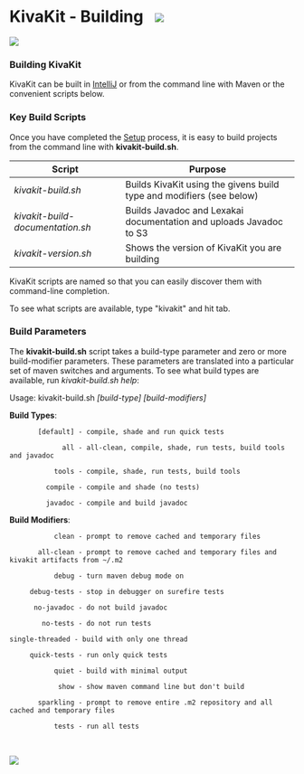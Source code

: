 # KivaKit - Building   <img src="https://www.kivakit.org/images/gears-32.png" srcset="https://www.kivakit.org/images/gears-32-2x.png 2x"></img>

<img src="https://www.kivakit.org/images/horizontal-line-512.png" srcset="https://www.kivakit.org/images/horizontal-line-512-2x.png 2x"></img>

### Building KivaKit

KivaKit can be built in [IntelliJ](https://www.jetbrains.com/idea/download/) or from the command line with Maven or the convenient scripts
below.

### Key Build Scripts

Once you have completed the [Setup](setup.md) process, it is easy to build projects from the command line with **kivakit-build.sh**.

| Script | Purpose |
|--------|---------|
| *kivakit-build.sh* | Builds KivaKit using the givens build type and modifiers (see below) |
| *kivakit-build-documentation.sh* | Builds Javadoc and Lexakai documentation and uploads Javadoc to S3 |
| *kivakit-version.sh* | Shows the version of KivaKit you are building |

KivaKit scripts are named so that you can easily discover them with command-line completion.

To see what scripts are available, type "kivakit" and hit tab.

### Build Parameters

The **kivakit-build.sh** script takes a build-type parameter and zero or more build-modifier parameters.
These parameters are translated into a particular set of maven switches and arguments. To see what
build types are available, run *kivakit-build.sh help*:

Usage: kivakit-build.sh *[build-type] [build-modifiers]*

**Build Types**:

           [default] - compile, shade and run quick tests

                 all - all-clean, compile, shade, run tests, build tools and javadoc

               tools - compile, shade, run tests, build tools

             compile - compile and shade (no tests)

             javadoc - compile and build javadoc

**Build Modifiers**:

               clean - prompt to remove cached and temporary files

           all-clean - prompt to remove cached and temporary files and kivakit artifacts from ~/.m2

               debug - turn maven debug mode on

         debug-tests - stop in debugger on surefire tests

          no-javadoc - do not build javadoc

            no-tests - do not run tests

    single-threaded - build with only one thread

         quick-tests - run only quick tests

               quiet - build with minimal output

                show - show maven command line but don't build

           sparkling - prompt to remove entire .m2 repository and all cached and temporary files

               tests - run all tests

<br/> 

<img src="https://www.kivakit.org/images/horizontal-line-512.png" srcset="https://www.kivakit.org/images/horizontal-line-512-2x.png 2x"></img>
